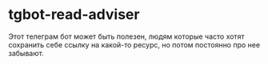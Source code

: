 # tgbot-read-adviser
Этот телеграм бот может быть полезен, людям которые часто хотят сохранить себе ссылку на какой-то ресурс, но потом постоянно про нее забывают.
